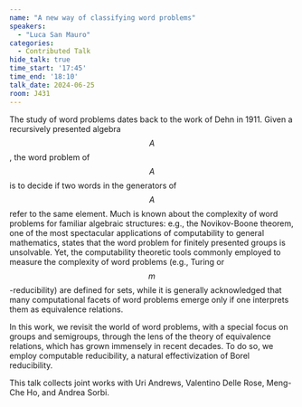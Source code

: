 ```yaml
---
name: "A new way of classifying word problems"
speakers:
  - "Luca San Mauro"
categories:
  - Contributed Talk
hide_talk: true
time_start: '17:45'
time_end: '18:10'
talk_date: 2024-06-25
room: J431
---
```






The study of word problems dates back to the work of Dehn in 1911. Given a recursively presented algebra $$A$$, the word problem of $$A$$ is to decide if two words in the generators of $$A$$ refer to the same element. Much is known about the complexity of word problems for familiar algebraic structures: e.g., the Novikov-Boone theorem, one of the most spectacular applications of computability to general mathematics, states that the word problem for finitely presented groups is unsolvable. Yet, the computability theoretic tools commonly employed to measure the complexity of word problems (e.g., Turing or $$m$$-reducibility) are defined for sets, while it is generally acknowledged that many computational facets of word problems emerge only if one interprets them as equivalence relations. 

In this work, we revisit the world of word problems, with a special focus on groups and semigroups, through the lens of the theory of equivalence relations, which has grown immensely in recent decades. To do so, we employ computable reducibility, a natural effectivization of Borel reducibility.
	


This talk collects joint works with Uri Andrews, Valentino Delle Rose, Meng-Che Ho, and Andrea Sorbi.











